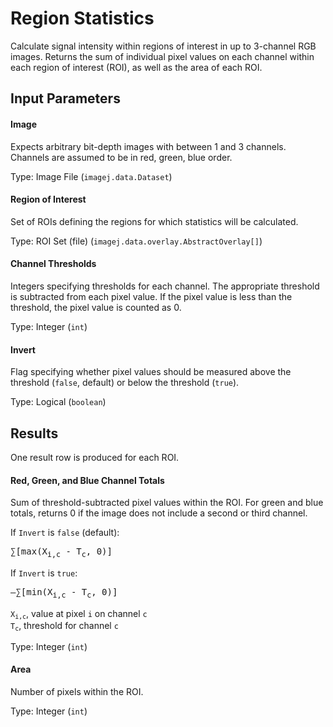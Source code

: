 Region Statistics
=================

Calculate signal intensity within regions of
interest in up to 3-channel RGB images. Returns
the sum of individual pixel values on each channel
within each region of interest (ROI), as well as
the area of each ROI.

Input Parameters
----------------

#### Image

Expects arbitrary bit-depth images with between 1 and 3 channels.
Channels are assumed to be in red, green, blue order.

Type: Image File (`imagej.data.Dataset`)

#### Region of Interest

Set of ROIs defining the regions for which statistics will be calculated.

Type: ROI Set (file) (`imagej.data.overlay.AbstractOverlay[]`)

#### Channel Thresholds

Integers specifying thresholds for each channel. The appropriate
threshold is subtracted from each pixel value. If the pixel
value is less than the threshold, the pixel value is counted as 0.

Type: Integer (`int`)

#### Invert

Flag specifying whether pixel values should be measured
above the threshold (`false`, default) or below the
threshold (`true`).

Type: Logical (`boolean`)

Results
-------

One result row is produced for each ROI.

#### Red, Green, and Blue Channel Totals

Sum of threshold-subtracted pixel values within the ROI.
For green and blue totals, returns 0 if the image
does not include a second or third channel.

If `Invert` is `false` (default):

<pre>&sum;[max(X<sub>i,c</sub> - T<sub>c</sub>, 0)]</pre>

If `Invert` is `true`:

<pre>&ndash;&sum;[min(X<sub>i,c</sub> - T<sub>c</sub>, 0)]</pre>
 
<code>X<sub>i,c</sub></code>, value at pixel `i` on channel `c`    
<code>T<sub>c</sub></code>, threshold for channel `c`

Type: Integer (`int`)

#### Area

Number of pixels within the ROI.

Type: Integer (`int`)
